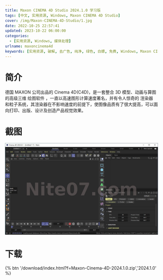 ```yaml
---
title: Maxon CINEMA 4D Studio 2024.1.0 学习版
tags: [中文, 实用资源, Windows, Maxon CINEMA 4D Studio]
cover: /img/Maxon-CINEMA-4D-Studio/1.jpg
date: 2022-10-25 22:57:41
updated: 2023-10-22 06:00:00
categories:
  - [实用资源, Windows, 媒体处理]
urlname: maxoncinema4d
keywords: [实用资源, 破解, 去广告, 纯净, 绿色, 白嫖, 免费, Windows, Maxon CINEMA 4D Studio]
---
```


# 简介

德国 MAXON 公司出品的 Cinema 4D(C4D)，是一套整合 3D 模型、动画与算图的高级三维 绘图软件 ，一直以高速图形计算速度著名，并有令人惊奇的 渲染器 和粒子系统，其渲染器在不影响速度的前提下，使图像品质有了很大提高，可以面向打印、出版、设计及创造产品视觉效果。

# 截图

![](/img/Maxon-CINEMA-4D-Studio/2.jpg)

# 下载

{% btn '/download/index.html?f=Maxon-Cinema-4D-2024.1.0.zip','2024.1.0' %}
